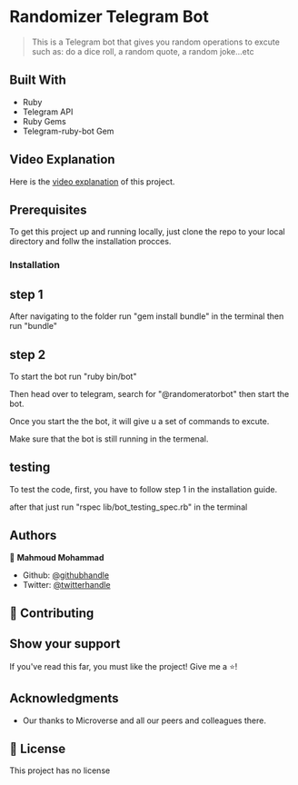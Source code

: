 # Randomizer Telegram Bot

> This is a Telegram bot that gives you random operations to excute such as: do a dice roll, a random quote, a random joke...etc

## Built With

- Ruby
- Telegram API
- Ruby Gems
- Telegram-ruby-bot Gem

## Video Explanation

Here is the [video explanation](https://www.loom.com/share/46f67ee7151d49ce8a1b3aedc9c363c7) of this project.

## Prerequisites

To get this project up and running locally, just clone the repo to your local directory and follw the installation procces.

### Installation

## step 1

After navigating to the folder run "gem install bundle" in the terminal
then run "bundle"

## step 2 
To start the bot run "ruby bin/bot"

Then head over to telegram, search for "@randomeratorbot" then start the bot.

Once you start the the bot, it will give u a set of commands to excute.

Make sure that the bot is still running in the termenal. 

## testing

To test the code, first, you have to follow step 1 in the installation guide.

after that just run "rspec lib/bot_testing_spec.rb" in the terminal

## Authors

:bust_in_silhouette: **Mahmoud Mohammad**

- Github: [@githubhandle](https://github.com/mahmoud717)
- Twitter: [@twitterhandle](https://twitter.com/mahmoud26369406)

## :handshake: Contributing

## Show your support

If you've read this far, you must like the project! Give me a :star:️!

## Acknowledgments

- Our thanks to Microverse and all our peers and colleagues there.

## :memo: License

This project has no license
